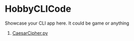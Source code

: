 # HobbyCLICode
Showcase your CLI app here. It could be game or anything

1. [CaesarCipher.py](https://github.com/jaideeppoojary/CaesarCipher/blob/main/CaesarCipher.py)
